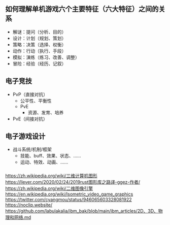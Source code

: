 ## 如何理解单机游戏六个主要特征（六大特征）之间的关系
- 解谜：提问（分析、目的）
- 设计：计划（规划、策划）
- 策略：决策（选择、权衡）
- 动作：行动（执行、手段）
- 模拟：演练（练习、改善、调整）
- 冒险：经验（经历、记叙）


## 电子竞技
- PvP（直接对抗）
  - 公平性、平衡性
  - PvE
    - 资源、发育、培养
- PvE（间接对抗）


## 电子游戏设计
- 战斗系统/机制/框架
  - 技能、buff、效果、状态、……
  - 运动、特效、动画、……


[游戏开发中的GamePlay技术 - 知乎]:(https://www.zhihu.com/column/c_1253986063259426816)




###
https://zh.wikipedia.org/wiki/三维计算机图形
https://llever.com/2020/02/24/2019rust图形库之路译-ggez-作者/
https://zh.wikipedia.org/wiki/二维图像引擎
https://en.wikipedia.org/wiki/Isometric_video_game_graphics
https://twitter.com/cyangmou/status/946065603328081922
https://noclip.website/
https://github.com/labulakalia/ibm_bak/blob/main/ibm_articles/2D、3D、物理和网络.md
